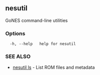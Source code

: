 ## nesutil

GoNES command-line utilities

### Options

```
  -h, --help   help for nesutil
```

### SEE ALSO

* [nesutil ls](nesutil_ls.md)	 - List ROM files and metadata

